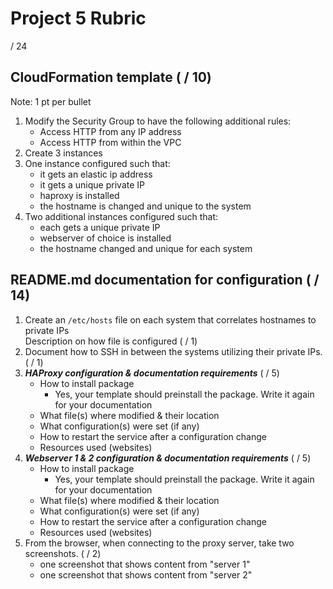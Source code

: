 # Project 5 Rubric

/ 24

## CloudFormation template ( / 10)

Note: 1 pt per bullet

1. Modify the Security Group to have the following additional rules:
   - Access HTTP from any IP address
   - Access HTTP from within the VPC
2. Create 3 instances
3. One instance configured such that:
   - it gets an elastic ip address
   - it gets a unique private IP
   - haproxy is installed
   - the hostname is changed and unique to the system
4. Two additional instances configured such that:
   - each gets a unique private IP
   - webserver of choice is installed
   - the hostname changed and unique for each system

## README.md documentation for configuration ( / 14)

1. Create an `/etc/hosts` file on each system that correlates hostnames to private IPs  
   Description on how file is configured ( / 1)
2. Document how to SSH in between the systems utilizing their private IPs. ( / 1)
3. **_HAProxy configuration & documentation requirements_** ( / 5)
   - How to install package
     - Yes, your template should preinstall the package. Write it again for your documentation
   - What file(s) where modified & their location
   - What configuration(s) were set (if any)
   - How to restart the service after a configuration change
   - Resources used (websites)
4. **_Webserver 1 & 2 configuration & documentation requirements_** ( / 5)
   - How to install package
     - Yes, your template should preinstall the package. Write it again for your documentation
   - What file(s) where modified & their location
   - What configuration(s) were set (if any)
   - How to restart the service after a configuration change
   - Resources used (websites)
5. From the browser, when connecting to the proxy server, take two screenshots. ( / 2)
   - one screenshot that shows content from "server 1"
   - one screenshot that shows content from "server 2"

